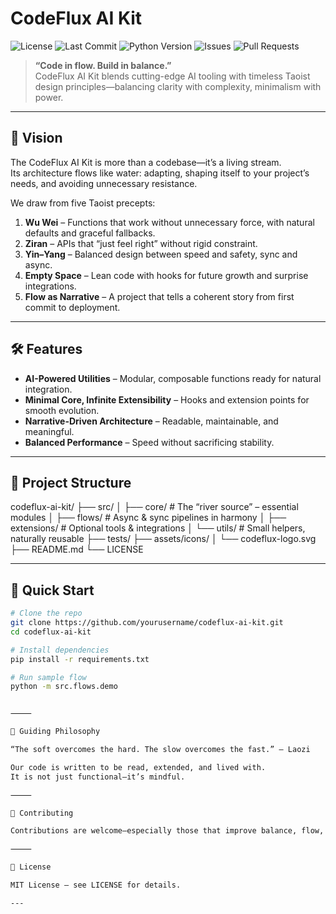 
# CodeFlux AI Kit

![License](https://img.shields.io/github/license/canstralian/CodeAnywhere?style=flat-square)
![Last Commit](https://img.shields.io/github/last-commit/canstralian/CodeAnywhere?style=flat-square)
![Python Version](https://img.shields.io/badge/Python-3.10%2B-blue?style=flat-square)
![Issues](https://img.shields.io/github/issues/canstralian/CodeAnywhere?style=flat-square)
![Pull Requests](https://img.shields.io/github/issues-pr/canstralian/codeflux-ai-kit?style=flat-square)

> **“Code in flow. Build in balance.”**  
> CodeFlux AI Kit blends cutting-edge AI tooling with timeless Taoist design principles—balancing clarity with complexity, minimalism with power.

---

## 🌊 Vision

The CodeFlux AI Kit is more than a codebase—it’s a living stream.  
Its architecture flows like water: adapting, shaping itself to your project’s needs, and avoiding unnecessary resistance.

We draw from five Taoist precepts:

1. **Wu Wei** – Functions that work without unnecessary force, with natural defaults and graceful fallbacks.
2. **Ziran** – APIs that “just feel right” without rigid constraint.
3. **Yin–Yang** – Balanced design between speed and safety, sync and async.
4. **Empty Space** – Lean code with hooks for future growth and surprise integrations.
5. **Flow as Narrative** – A project that tells a coherent story from first commit to deployment.

---

## 🛠 Features

- **AI-Powered Utilities** – Modular, composable functions ready for natural integration.
- **Minimal Core, Infinite Extensibility** – Hooks and extension points for smooth evolution.
- **Narrative-Driven Architecture** – Readable, maintainable, and meaningful.
- **Balanced Performance** – Speed without sacrificing stability.

---

## 📂 Project Structure

codeflux-ai-kit/
├── src/
│    ├── core/          # The “river source” – essential modules
│    ├── flows/         # Async & sync pipelines in harmony
│    ├── extensions/    # Optional tools & integrations
│    └── utils/         # Small helpers, naturally reusable
├── tests/
├── assets/icons/
│    └── codeflux-logo.svg
├── README.md
└── LICENSE

---

## 🚀 Quick Start

```bash
# Clone the repo
git clone https://github.com/yourusername/codeflux-ai-kit.git
cd codeflux-ai-kit

# Install dependencies
pip install -r requirements.txt

# Run sample flow
python -m src.flows.demo


⸻

🧭 Guiding Philosophy

“The soft overcomes the hard. The slow overcomes the fast.” – Laozi

Our code is written to be read, extended, and lived with.
It is not just functional—it’s mindful.

⸻

🤝 Contributing

Contributions are welcome—especially those that improve balance, flow, and natural clarity.

⸻

📜 License

MIT License – see LICENSE for details.

---



